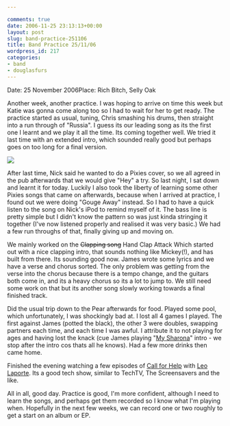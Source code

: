 ```yaml
---

comments: true
date: 2006-11-25 23:13:13+00:00
layout: post
slug: band-practice-251106
title: Band Practice 25/11/06
wordpress_id: 217
categories:
- band
- douglasfurs
---
```


Date: 25 November 2006Place: Rich Bitch, Selly Oak




Another week, another practice. I was hoping to arrive on time this week but Katie was gonna come along too so I had to wait for her to get ready. The practice started as usual, tuning, Chris smashing his drums, then straight into a run through of "Russia". I guess its our leading song as its the first one I learnt and we play it all the time. Its coming together well. We tried it last time with an extended intro, which sounded really good but perhaps goes on too long for a final version.




![](http://www.qualeamusica.kit.net/Imagens&Gifs/pixies02.jpg)




After last time, Nick said he wanted to do a Pixies cover, so we all agreed in the pub afterwards that we would give "Hey" a try. So last night, I sat down and learnt it for today. Luckily I also took the liberty of learning some other Pixies songs that came on afterwards, because when I arrived at practice, I found out we were doing "Gouge Away" instead. So I had to have a quick listen to the song on Nick's iPod to remind myself of it. The bass line is pretty simple but I didn't know the pattern so was just kinda stringing it together (I've now listened properly and realised it was very basic.) We had a few run throughs of that, finally giving up and moving on.




We mainly worked on the <strike>Clapping song</strike> Hand Clap Attack Which started out with a nice clapping intro, that sounds nothing like Mickey(!), and has built from there. Its sounding good now. James wrote some lyrics and we have a verse and chorus sorted. The only problem was getting from the verse into the chorus because there is a tempo change, and the guitars both come in, and its a heavy chorus so its a lot to jump to. We still need some work on that but its another song slowly working towards a final finished track.




Did the usual trip down to the Pear afterwards for food. Played some pool, which unfortunately, I was shockingly bad at. I lost all 4 games I played. The first against James (potted the black), the other 3 were doubles, swapping partners each time, and each time I was awful. I attribute it to not playing for ages and having lost the knack (cue James playing "[My Sharona](http://www.fretplay.com/tabs/k/knack/my_sharona-tab.shtml)" intro - we stop after the intro cos thats all he knows). Had a few more drinks then came home.




Finished the evening watching a few episodes of [Call for Help](http://callforhelptv.com) with [Leo Laporte](http://leoville.com). Its a good tech show, similar to TechTV, The Screensavers and the like.




All in all, good day. Practice is good, I'm more confident, although I need to learn the songs, and perhaps get them recorded so I know what I'm playing when. Hopefully in the next few weeks, we can record one or two roughly to get a start on an album or EP.
